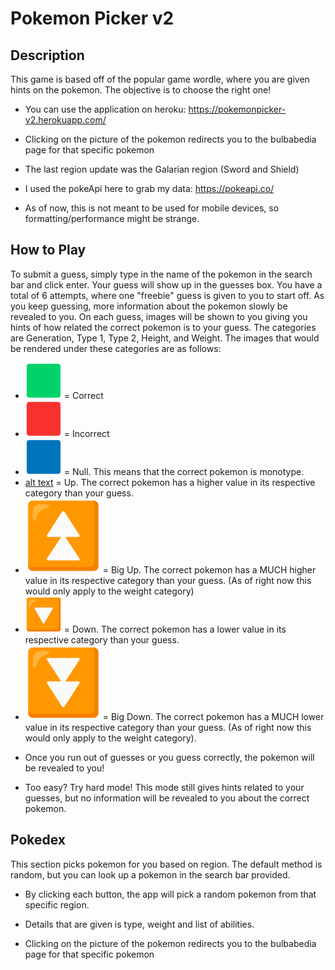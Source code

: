 # Pokemon Picker v2

## Description

This game is based off of the popular game wordle, where you are given hints on the pokemon. The objective is to choose the right one!

* You can use the application on heroku: https://pokemonpicker-v2.herokuapp.com/

* Clicking on the picture of the pokemon redirects you to the bulbabedia page for that specific pokemon

* The last region update was the Galarian region (Sword and Shield)

* I used the pokeApi here to grab my data: https://pokeapi.co/

* As of now, this is not meant to be used for mobile devices, so formatting/performance might be strange.

## How to Play

To submit a guess, simply type in the name of the pokemon in the search bar and click enter. Your guess will show up in the guesses box. You have a total of 6 attempts, where one "freebie" guess is given to you to start off. As you keep guessing, more information about the pokemon slowly be revealed to you. On each guess, images will be shown to you giving you hints of how related the correct pokemon is to your guess. The categories are Generation, Type 1, Type 2, Height, and Weight. The images that would be rendered under these categories are as follows:

- ![alt text](./public/squares/greenSquare.png) = Correct
- ![alt text](./public/squares/redSquare.png) = Incorrect
- ![alt text](./public/squares/blueSquare.png) = Null. This means that the correct pokemon is monotype.
- [alt text](./public/squares/upIcon.png) = Up. The correct pokemon has a higher value in its respective category than your guess.
- ![alt text](./public/squares/fastUpIcon.png) = Big Up. The correct pokemon has a MUCH higher value in its respective category than your guess. (As of right now this would only apply to the weight category)
- ![alt text](./public/squares/downIcon.png) = Down. The correct pokemon has a lower value in its respective category than your guess.
- ![alt text](./public/squares/fastDownIcon.png) = Big Down. The correct pokemon has a MUCH lower value in its respective category than your guess. (As of right now this would only apply to the weight category).

* Once you run out of guesses or you guess correctly, the pokemon will be revealed to you!

* Too easy? Try hard mode! This mode still gives hints related to your guesses, but no information will be revealed to you about the correct pokemon.



## Pokedex

This section picks pokemon for you based on region. The default method is random, but you can look up a pokemon in the search bar provided.

* By clicking each button, the app will pick a random pokemon from that specific region.

* Details that are given is type, weight and list of abilities.

* Clicking on the picture of the pokemon redirects you to the bulbabedia page for that specific pokemon
